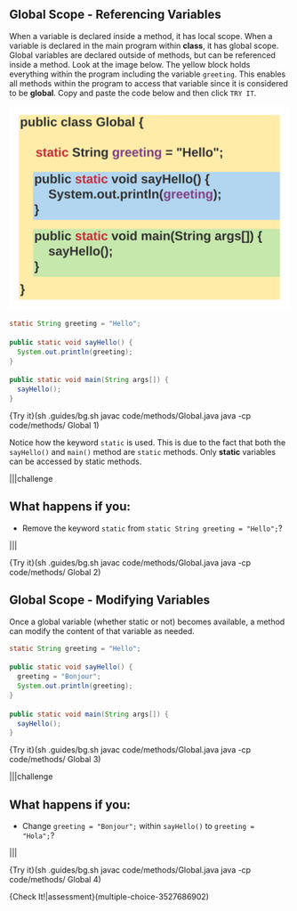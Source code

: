 ## Global Scope - Referencing Variables

When a variable is declared inside a method, it has local scope. When a variable is declared in the main program within **class**, it has global scope. Global variables are declared outside of methods, but can be referenced inside a method. Look at the image below. The yellow block holds everything within the program including the variable `greeting`. This enables all methods within the program to access that variable since it is considered to be **global**. Copy and paste the code below and then click `TRY IT`.

![.guides/img/GlobalScope](.guides/img/GlobalScope.png)

```java
static String greeting = "Hello";

public static void sayHello() {
  System.out.println(greeting);
}

public static void main(String args[]) {
  sayHello();
}
```

{Try it}(sh .guides/bg.sh javac code/methods/Global.java java -cp code/methods/ Global 1)

Notice how the keyword `static` is used. This is due to the fact that both the `sayHello()` and `main()` method are `static` methods. Only **static** variables can be accessed by static methods.

|||challenge
## What happens if you:
* Remove the keyword `static` from `static String greeting = "Hello";`?

|||

{Try it}(sh .guides/bg.sh javac code/methods/Global.java java -cp code/methods/ Global 2)


## Global Scope - Modifying Variables

Once a global variable (whether static or not) becomes available, a method can modify the content of that variable as needed.

```java
static String greeting = "Hello";

public static void sayHello() {
  greeting = "Bonjour";
  System.out.println(greeting);
}

public static void main(String args[]) {
  sayHello();
}
```

{Try it}(sh .guides/bg.sh javac code/methods/Global.java java -cp code/methods/ Global 3)

|||challenge
## What happens if you:
* Change `greeting = "Bonjour";` within `sayHello()` to `greeting = "Hola";`?

|||

{Try it}(sh .guides/bg.sh javac code/methods/Global.java java -cp code/methods/ Global 4)

{Check It!|assessment}(multiple-choice-3527686902)
